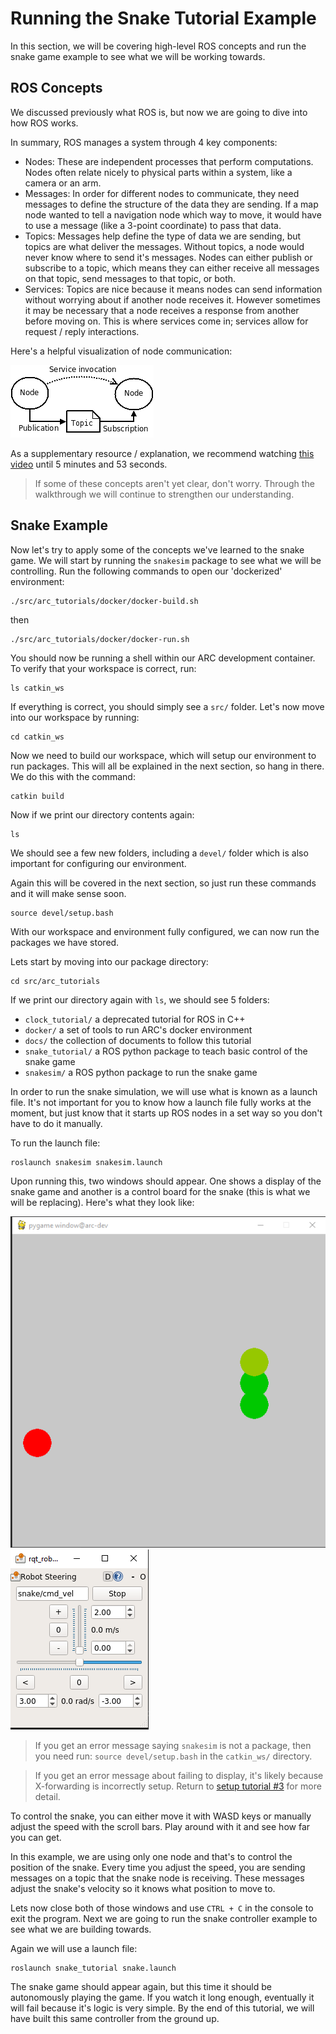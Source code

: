 # Running the Snake Tutorial Example
In this section, we will be covering high-level ROS concepts and run the snake game example to see what we will be working towards.

## ROS Concepts
We discussed previously what ROS is, but now we are going to dive into
how ROS works.

In summary, ROS manages a system through 4 key components:
- Nodes: These are independent processes that perform computations. Nodes
 often relate nicely to physical parts within a system, like a camera or an arm.
- Messages: In order for different nodes to communicate, they need messages
 to define the structure of the data they are sending. If a map node wanted
 to tell a navigation node which way to move, it would have to use a message
 (like a 3-point coordinate) to pass that data.
- Topics: Messages help define the type of data we are sending, but topics
 are what deliver the messages. Without topics, a node would never know 
 where to send it's messages. Nodes can either publish or subscribe to a 
 topic, which means they can either receive all messages
 on that topic, send messages to that topic, or both. 
- Services: Topics are nice because it means nodes can send information
 without worrying about if another node receives it. However sometimes it
 may be necessary that a node receives a response from another before moving on.
 This is where services come in; services allow for request / reply interactions.

Here's a helpful visualization of node communication:

![Node communication](images/node-communication.png)

As a supplementary resource / explanation, we recommend watching [this
video](https://www.youtube.com/watch?v=bJB9tv4ThV4&list=PLJNGprAk4DF5PY0kB866fEZfz6zMLJTF8&index=2)
until 5 minutes and 53 seconds.

> If some of these concepts aren't yet clear, don't worry. Through the
  walkthrough we will continue to strengthen our understanding.

## Snake Example

Now let's try to apply some of the concepts we've learned to the snake
game. We will start by running the `snakesim` package to see what we will
be controlling. Run the following commands to open our 'dockerized'
environment:

```
./src/arc_tutorials/docker/docker-build.sh
```
then
```
./src/arc_tutorials/docker/docker-run.sh
```

You should now be running a shell within our ARC development container. To
verify that your workspace is correct, run:

```
ls catkin_ws
```
If everything is correct, you should simply see a `src/` folder. Let's now
move into our workspace by running:

```
cd catkin_ws
```

Now we need to build our workspace, which will setup our environment
to run packages. This will all be explained in the next section, so hang
in there. We do this with the command:

```
catkin build
```

Now if we print our directory contents again:

```
ls
```

We should see a few new folders, including a `devel/` folder which is 
also important for configuring our environment.

Again this will be covered in the next section, so just run these
commands and it will make sense soon.

```
source devel/setup.bash
```

With our workspace and environment fully configured, we can now run the 
packages we have stored.

Lets start by moving into our package directory:

```
cd src/arc_tutorials
```

If we print our directory again with `ls`, we should see 5 folders:
- `clock_tutorial/` a deprecated tutorial for ROS in C++
- `docker/` a set of tools to run ARC's docker environment
- `docs/` the collection of documents to follow this tutorial
- `snake_tutorial/` a ROS python package to teach basic control of the 
snake game
- `snakesim/` a ROS python package to run the snake game

In order to run the snake simulation, we will use what is known as a launch
file. It's not important for you to know how a launch file fully works at
the moment, but just know that it starts up ROS nodes in a set way so you
don't have to do it manually.

To run the launch file:

```
roslaunch snakesim snakesim.launch
```

Upon running this, two windows should appear. One shows a display of the
snake game and another is a control board for the snake (this is what we
will be replacing). Here's what they look like:

![Snake sim](images/snake-sim.PNG) ![Snake control board](images/snake-sim-control-board.PNG)

> If you get an error message saying `snakesim` is not a package, then 
you need run: `source devel/setup.bash` in the `catkin_ws/` directory.

> If you get an error message about failing to display, it's likely   because X-forwarding is incorrectly setup. Return to 
 [setup tutorial #3](../../docs/03_arc-dev-env.md) for more detail.

To control the snake, you can either move it with WASD keys or
manually adjust the speed with the scroll bars.
Play around with it and see how far you can get.

In this example, we are using only one node and that's to
control the position of the snake. Every time you adjust the speed, you
are sending messages on a topic that the snake node is receiving. These
messages adjust the snake's velocity so it knows what position to move to.

Lets now close both of those windows and use `CTRL + C` in the console
to exit the program. Next we are going to run the snake controller
example to see what we are building towards.

Again we will use a launch file:

```
roslaunch snake_tutorial snake.launch
```

The snake game should appear again, but this time it should be
autonomously playing the game. If you watch it long enough, eventually
it will fail because it's logic is very simple. By the end of this
tutorial, we will have built this same controller from the ground up.
